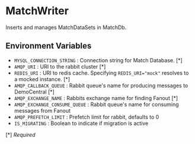 # MatchWriter
Inserts and manages MatchDataSets in MatchDb.

## Environment Variables
- `MYSQL_CONNECTION_STRING` : Connection string for Match Database. [*]
- `AMQP_URI` : URI to the rabbit cluster [*]
- `REDIS_URI` : URI to redis cache. Specifying `REDIS_URI="mock"` resolves to a mocked instance. [*]
- `AMQP_CALLBACK_QUEUE` : Rabbit queue's name for producing messages to DemoCentral [*]
- `AMQP_EXCHANGE_NAME` : Rabbits exchange name for finding Fanout [*]
- `AMQP_EXCHANGE_CONSUME_QUEUE` : Rabbit queue's name for consuming messages from Fanout 
- `AMQP_PREFETCH_LIMIT` : Prefetch limit for rabbit, defaults to 0
- `IS_MIGRATING` : Boolean to indicate if migration is active

[*] *Required*
